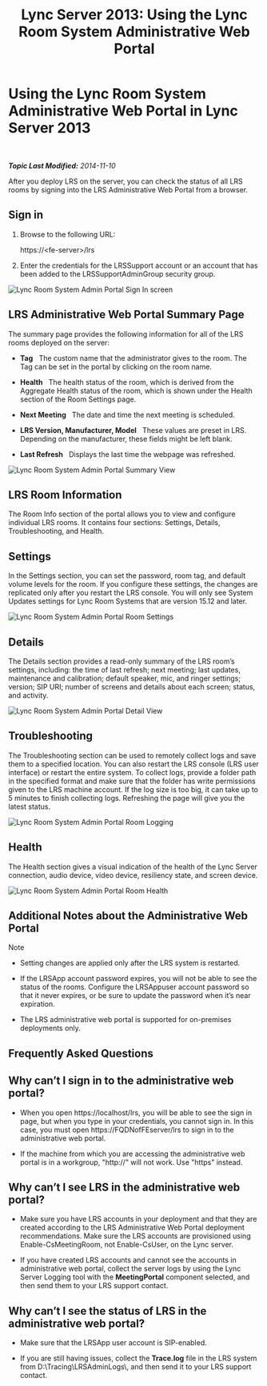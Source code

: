 ﻿---
title: 'Lync Server 2013: Using the Lync Room System Administrative Web Portal'
TOCTitle: Using the Lync Room System Administrative Web Portal
ms:assetid: c387b2a3-3e42-4642-af72-88126ed2820f
ms:mtpsurl: https://technet.microsoft.com/en-us/library/Dn743660(v=OCS.15)
ms:contentKeyID: 62268951
ms.date: 11/13/2014
mtps_version: v=OCS.15
---

<div data-xmlns="http://www.w3.org/1999/xhtml">

<div class="topic" data-xmlns="http://www.w3.org/1999/xhtml" data-msxsl="urn:schemas-microsoft-com:xslt" data-cs="http://msdn.microsoft.com/en-us/">

<div data-asp="http://msdn2.microsoft.com/asp">

# Using the Lync Room System Administrative Web Portal in Lync Server 2013

</div>

<div id="mainSection">

<div id="mainBody">

<span> </span>

_**Topic Last Modified:** 2014-11-10_

After you deploy LRS on the server, you can check the status of all LRS rooms by signing into the LRS Administrative Web Portal from a browser.

<div>

## Sign in

1.  Browse to the following URL:
    
    https://\<fe-server\>/lrs

2.  Enter the credentials for the LRSSupport account or an account that has been added to the LRSSupportAdminGroup security group.

![Lync Room System Admin Portal Sign In screen](images/Dn436326.050bcf70-2f3b-46b2-9b96-ebd12679b713(OCS.15).png "Lync Room System Admin Portal Sign In screen")

</div>

<div>

## LRS Administrative Web Portal Summary Page

The summary page provides the following information for all of the LRS rooms deployed on the server:

  - **Tag**   The custom name that the administrator gives to the room. The Tag can be set in the portal by clicking on the room name.

  - **Health**   The health status of the room, which is derived from the Aggregate Health status of the room, which is shown under the Health section of the Room Settings page.

  - **Next Meeting**   The date and time the next meeting is scheduled.

  - **LRS Version, Manufacturer, Model**   These values are preset in LRS. Depending on the manufacturer, these fields might be left blank.

  - **Last Refresh**   Displays the last time the webpage was refreshed.

![Lync Room System Admin Portal Summary View](images/Dn743660.f829ce90-dd95-4725-bd94-6870c5dcf046(OCS.15).png "Lync Room System Admin Portal Summary View")

</div>

<div>

## LRS Room Information

The Room Info section of the portal allows you to view and configure individual LRS rooms. It contains four sections: Settings, Details, Troubleshooting, and Health.

<div>

## Settings

In the Settings section, you can set the password, room tag, and default volume levels for the room. If you configure these settings, the changes are replicated only after you restart the LRS console. You will only see System Updates settings for Lync Room Systems that are version 15.12 and later.

![Lync Room System Admin Portal Room Settings](images/Dn743660.ab162e19-41ac-4991-9b2a-92575aa53eda(OCS.15).png "Lync Room System Admin Portal Room Settings")

</div>

<div>

## Details

The Details section provides a read-only summary of the LRS room’s settings, including: the time of last refresh; next meeting; last updates, maintenance and calibration; default speaker, mic, and ringer settings; version; SIP URI; number of screens and details about each screen; status, and activity.

![Lync Room System Admin Portal Detail View](images/Dn743660.2958bbba-db74-4670-a920-87fdfb2fc22d(OCS.15).png "Lync Room System Admin Portal Detail View")

</div>

<div>

## Troubleshooting

The Troubleshooting section can be used to remotely collect logs and save them to a specified location. You can also restart the LRS console (LRS user interface) or restart the entire system. To collect logs, provide a folder path in the specified format and make sure that the folder has write permissions given to the LRS machine account. If the log size is too big, it can take up to 5 minutes to finish collecting logs. Refreshing the page will give you the latest status.

![Lync Room System Admin Portal Room Logging](images/Dn743660.749aee71-deaa-4ace-a146-fe2b349f0f42(OCS.15).png "Lync Room System Admin Portal Room Logging")

</div>

<div>

## Health

The Health section gives a visual indication of the health of the Lync Server connection, audio device, video device, resiliency state, and screen device.

![Lync Room System Admin Portal Room Health](images/Dn743660.8cc644f8-8e3e-42d5-9079-045d8fe9daa7(OCS.15).png "Lync Room System Admin Portal Room Health")

</div>

</div>

<div>

## Additional Notes about the Administrative Web Portal

<div>


> [!NOTE]  
> <UL>
> <LI>
> <P>Setting changes are applied only after the LRS system is restarted.</P>
> <LI>
> <P>If the LRSApp account password expires, you will not be able to see the status of the rooms. Configure the LRSAppuser account password so that it never expires, or be sure to update the password when it’s near expiration.</P>
> <LI>
> <P>The LRS administrative web portal is supported for on-premises deployments only.</P></LI></UL>



</div>

</div>

<div>

## Frequently Asked Questions

<div>

## Why can’t I sign in to the administrative web portal?

  - When you open https://localhost/lrs, you will be able to see the sign in page, but when you type in your credentials, you cannot sign in. In this case, you must open https://FQDNofFEserver/lrs to sign in to the administrative web portal.

  - If the machine from which you are accessing the administrative web portal is in a workgroup, "http://" will not work. Use "https" instead.

</div>

<div>

## Why can’t I see LRS in the administrative web portal?

  - Make sure you have LRS accounts in your deployment and that they are created according to the LRS Administrative Web Portal deployment recommendations. Make sure the LRS accounts are provisioned using Enable-CsMeetingRoom, not Enable-CsUser, on the Lync server.

  - If you have created LRS accounts and cannot see the accounts in administrative web portal, collect the server logs by using the Lync Server Logging tool with the **MeetingPortal** component selected, and then send them to your LRS support contact.

</div>

<div>

## Why can’t I see the status of LRS in the administrative web portal?

  - Make sure that the LRSApp user account is SIP-enabled.

  - If you are still having issues, collect the **Trace.log** file in the LRS system from D:\\Tracing\\LRSAdminLogs\\, and then send it to your LRS support contact.

</div>

</div>

</div>

<span> </span>

</div>

</div>

</div>

